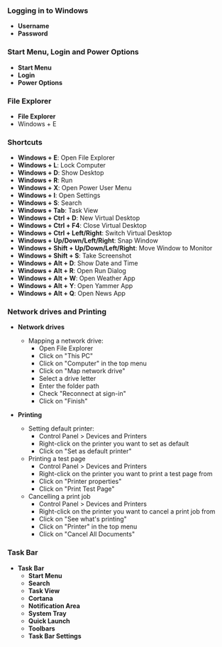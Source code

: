 ### Logging in to Windows

- **Username**
- **Password**

### Start Menu, Login and Power Options

- **Start Menu**
- **Login**
- **Power Options**

### File Explorer

- **File Explorer**
- Windows + E

### Shortcuts

- **Windows + E**: Open File Explorer
- **Windows + L**: Lock Computer
- **Windows + D**: Show Desktop
- **Windows + R**: Run
- **Windows + X**: Open Power User Menu
- **Windows + I**: Open Settings    
- **Windows + S**: Search
- **Windows + Tab**: Task View
- **Windows + Ctrl + D**: New Virtual Desktop
- **Windows + Ctrl + F4**: Close Virtual Desktop
- **Windows + Ctrl + Left/Right**: Switch Virtual Desktop
- **Windows + Up/Down/Left/Right**: Snap Window
- **Windows + Shift + Up/Down/Left/Right**: Move Window to Monitor
- **Windows + Shift + S**: Take Screenshot
- **Windows + Alt + D**: Show Date and Time
- **Windows + Alt + R**: Open Run Dialog
- **Windows + Alt + W**: Open Weather App
- **Windows + Alt + Y**: Open Yammer App
- **Windows + Alt + Q**: Open News App

### Network drives and Printing

- **Network drives** 
    - Mapping a network drive:
        - Open File Explorer
        - Click on "This PC"
        - Click on "Computer" in the top menu
        - Click on "Map network drive"
        - Select a drive letter
        - Enter the folder path
        - Check "Reconnect at sign-in"
        - Click on "Finish"
- **Printing** 

    - Setting default printer:
        - Control Panel > Devices and Printers
        - Right-click on the printer you want to set as default
        - Click on "Set as default printer"
    - Printing a test page
        - Control Panel > Devices and Printers
        - Right-click on the printer you want to print a test page from
        - Click on "Printer properties"
        - Click on "Print Test Page"
    - Cancelling a print job
        - Control Panel > Devices and Printers
        - Right-click on the printer you want to cancel a print job from
        - Click on "See what's printing"
        - Click on "Printer" in the top menu
        - Click on "Cancel All Documents"

### Task Bar

- **Task Bar**
    - **Start Menu**
    - **Search**
    - **Task View**
    - **Cortana**
    - **Notification Area**
    - **System Tray**
    - **Quick Launch**
    - **Toolbars**
    - **Task Bar Settings**




